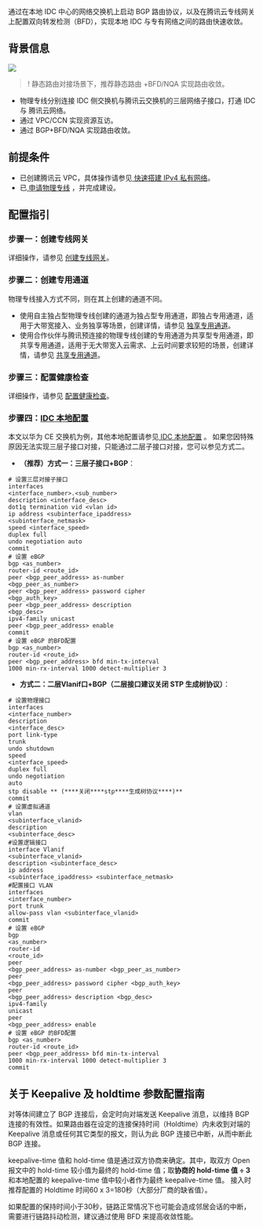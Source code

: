 通过在本地 IDC 中心的网络交换机上启动 BGP 路由协议，以及在腾讯云专线网关上配置双向转发检测（BFD），实现本地 IDC 与专有网络之间的路由快速收敛。

## 背景信息
![](https://qcloudimg.tencent-cloud.cn/raw/bc455a9ac71c934c7e6908d3c4819af1.jpg)
>! 静态路由对接场景下，推荐静态路由 +BFD/NQA 实现路由收敛。
>
- 物理专线分别连接 IDC 侧交换机与腾讯云交换机的三层网络子接口，打通 IDC 与 腾讯云网络。 
- 通过 VPC/CCN 实现资源互访。
- 通过 BGP+BFD/NQA 实现路由收敛。

## 前提条件
- 已创建腾讯云 VPC，具体操作请参见[ 快速搭建 IPv4 私有网络](https://intl.cloud.tencent.com/document/product/215/31891)。
- 已[ 申请物理专线](https://intl.cloud.tencent.com/document/product/216/19244) ，并完成建设。


## 配置指引
### 步骤一：创建专线网关
详细操作，请参见 [创建专线网关](https://intl.cloud.tencent.com/document/product/216/19256)。

### 步骤二：创建专用通道
物理专线接入方式不同，则在其上创建的通道不同。
- 使用自主独占型物理专线创建的通道为独占型专用通道，即独占专用通道，适用于大带宽接入、业务独享等场景，创建详情，请参见 [独享专用通道](https://intl.cloud.tencent.com/document/product/216/48574)。
- 使用合作伙伴与腾讯预连接的物理专线创建的专用通道为共享型专用通道，即共享专用通道，适用于无大带宽入云需求、上云时间要求较短的场景，创建详情，请参见 [共享专用通道](https://intl.cloud.tencent.com/document/product/216/48575)。

### 步骤三：配置健康检查
详细操作，请参见 [配置健康检查](https://intl.cloud.tencent.com/document/product/216/46292)。


### 步骤四：[IDC 本地配置](https://intl.cloud.tencent.com/document/product/216/46925) 
本文以华为 CE 交换机为例，其他本地配置请参见[ IDC 本地配置](https://intl.cloud.tencent.com/document/product/216/46925)  。
如果您因特殊原因无法实现三层子接口对接，只能通过二层子接口对接，您可以参见方式二。
- **（推荐）方式一：三层子接口+BGP**：
``` 
# 设置三层对接子接口
interfaces
<interface_number>.<sub_number>
description <interface_desc>
dot1q termination vid <vlan id>
ip address <subinterface_ipaddress>
<subinterface_netmask>
speed <interface_speed>
duplex full
undo negotiation auto
commit
# 设置 eBGP 
bgp <as_number>
router-id <route_id>
peer <bgp_peer_address> as-number
<bgp_peer_as_number>
peer <bgp_peer_address> password cipher
<bgp_auth_key>
peer <bgp_peer_address> description
<bgp_desc>
ipv4-family unicast
peer <bgp_peer_address> enable
commit
# 设置 eBGP 的BFD配置
bgp <as_number>
router-id <route_id>
peer <bgp_peer_address> bfd min-tx-interval
1000 min-rx-interval 1000 detect-multiplier 3
```


- **方式二：二层Vlanif口+BGP（二层接口建议关闭 STP 生成树协议）**：
``` 
# 设置物理接口
interfaces
<interface_number>
description
<interface_desc>
port link-type
trunk
undo shutdown
speed
<interface_speed>
duplex full
undo negotiation
auto
stp disable ** (****关闭****stp****生成树协议****)**
commit
# 设置虚拟通道
vlan
<subinterface_vlanid>
description
<subinterface_desc>
#设置逻辑接口
interface Vlanif
<subinterface_vlanid>
description <subinterface_desc>
ip address
<subinterface_ipaddress> <subinterface_netmask>
#配置接口 VLAN
interfaces
<interface_number>
port trunk
allow-pass vlan <subinterface_vlanid>
commit
# 设置 eBGP 
bgp
<as_number>
router-id
<route_id>
peer
<bgp_peer_address> as-number <bgp_peer_as_number>
peer
<bgp_peer_address> password cipher <bgp_auth_key>
peer
<bgp_peer_address> description <bgp_desc>
ipv4-family
unicast
peer
<bgp_peer_address> enable
# 设置 eBGP 的BFD配置
bgp <as_number>
router-id <route_id>
peer <bgp_peer_address> bfd min-tx-interval
1000 min-rx-interval 1000 detect-multiplier 3
commit
```



## 关于 Keepalive 及 holdtime 参数配置指南
对等体间建立了 BGP 连接后，会定时向对端发送 Keepalive 消息，以维持 BGP 连接的有效性。如果路由器在设定的连接保持时间（Holdtime）内未收到对端的 Keepalive 消息或任何其它类型的报文，则认为此 BGP 连接已中断，从而中断此 BGP 连接。

keepalive-time 值和 hold-time 值是通过双方协商来确定。其中，取双方 Open 报文中的 hold-time 较小值为最终的 hold-time 值；取**协商的 hold-time 值 ÷ 3**和本地配置的 keepalive-time 值中较小者作为最终 keepalive-time 值。
接入时推荐配置的 Holdtime 时间60 x 3=180秒（大部分厂商的缺省值）。

如果配置的保持时间小于30秒，链路正常情况下也可能会造成邻居会话的中断，需要进行链路抖动检测，建议通过使用 BFD 来提高收敛性能。
